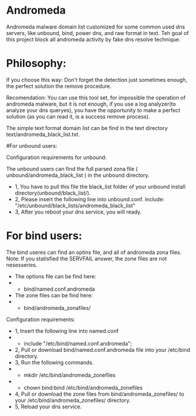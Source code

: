 # Andromeda

Andromeda malware domain list customized for some common used dns servers, like unbound, bind, power dns, and raw format in text.
Teh goal of this project block all andromeda activity by fake dns resolve technique.


# Philosophy:

If you choose this way: Don't forget the detection just sometimes enough, the perfect solution the remove procedure.

Recomendation: You can use this tool set, for impossible the operation of andromeda malware, but it is not enough, if you use a log analyzer(to analyze your dns queryes), 
you have the opportunity to make a perfect solution (as you can read it, is a success remove process).


The simple text format domain list can be find in the text directory text/andromeda_black_list.txt.

#For unbound users:

Configuration requirements for unbound:

The unbound users can find the full parsed zona file ( unbound/andromeda_black_list ) in the unbound directory.

* 1, You have to pull this file the black_list folder of your unbound install directory(unbound/black_list/).
* 2, Please insert the following line into unbound.conf.
  include: "/etc/unbound/black_lists/andromeda_black_list"
* 3, After you reboot your dns service, you will ready.

# For bind users:

The bind useres can find an optins file, and all of andromeda zona files.
Note: If you statisfied the SERVFAIL answer, the zone files are not nesesseries.

* The options file can be find here:
* *  bind/named.conf.andromeda
* The zone files can be find here:
* * bind/andromeda_zonafiles/

Configuration requirements:
* 1, Insert the following line into named.conf
* * include "/etc/bind/named.conf.andromeda";
* 2, Pull or download bind/named.conf.andromeda file into your /etc/bind directory.
* 3, Run the following commands.
* * mkdir /etc/bind/andromeda_zonefiles
* * chown bind:bind /etc/bind/andromeda_zonefiles
* 4, Pull or download the zone files from bind/andromeda_zonefiles/ to your /etc/bind/andromeda_zonefiles/ directory.
* 5, Reload your dns service.




